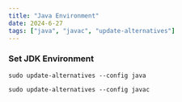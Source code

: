 ```yaml
---
title: "Java Environment"
date: 2024-6-27
tags: ["java", "javac", "update-alternatives"]
---
```


### Set JDK Environment

```console
sudo update-alternatives --config java
```

```console
sudo update-alternatives --config javac
```

